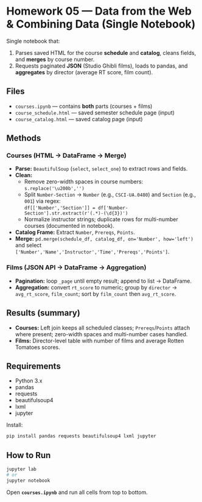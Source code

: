 # Homework 05 — Data from the Web & Combining Data (Single Notebook)

Single notebook that:
1) Parses saved HTML for the course **schedule** and **catalog**, cleans fields, and **merges** by course number.  
2) Requests paginated **JSON** (Studio Ghibli films), loads to pandas, and **aggregates** by director (average RT score, film count).

## Files
- `courses.ipynb` — contains **both** parts (courses + films)
- `course_schedule.html` — saved semester schedule page (input)
- `course_catalog.html` — saved catalog page (input)

## Methods
### Courses (HTML → DataFrame → Merge)
- **Parse:** `BeautifulSoup` (`select`, `select_one`) to extract rows and fields.
- **Clean:**
  - Remove zero-width spaces in course numbers: `s.replace('\u200b','')`
  - Split `Number-Section` → `Number` (e.g., `CSCI-UA.0480`) and `Section` (e.g., `001`) via regex:  
    `df[['Number','Section']] = df['Number-Section'].str.extract(r'(.*)-(\d{3})')`
  - Normalize instructor strings; duplicate rows for multi-number courses (documented in notebook).
- **Catalog Frame:** Extract `Number`, `Prereqs`, `Points`.
- **Merge:** `pd.merge(schedule_df, catalog_df, on='Number', how='left')` and select  
  `['Number','Name','Instructor','Time','Prereqs','Points']`.

### Films (JSON API → DataFrame → Aggregation)
- **Pagination:** loop `_page` until empty result; append to list → DataFrame.
- **Aggregation:** convert `rt_score` to numeric; group by `director` → `avg_rt_score`, `film_count`; sort by `film_count` then `avg_rt_score`.

## Results (summary)
- **Courses:** Left join keeps all scheduled classes; `Prereqs`/`Points` attach where present; zero-width spaces and multi-number cases handled.
- **Films:** Director-level table with number of films and average Rotten Tomatoes scores.

## Requirements
- Python 3.x
- pandas
- requests
- beautifulsoup4
- lxml
- jupyter

Install:
```bash
pip install pandas requests beautifulsoup4 lxml jupyter
````

## How to Run

```bash
jupyter lab
# or
jupyter notebook
```

Open **`courses.ipynb`** and run all cells from top to bottom.



